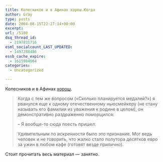 ```yaml
---
title: Колесников и в Афинах хорош.Когда
author: Gray
type: posts
date: 2004-08-15T22:27:14+00:00
excerpt:
url: /5180
dsq_thread_id:
  - 2197831716
esml_socialcount_LAST_UPDATED:
  - 1497288486
essb_cache_expire:
  - 1615984064
categories:
  - Uncategorized

---
```








Колесников и в Афинах [хорош][1].

> Когда с тем же вопросом (&#171;Сколько планируется медалей?&#187;) я рванулся еще к одному отечественному ньюсмейкеру (не стану называть его фамилии из уважения к родине в целом), он демонстративно раздраженно поморщился:
> 
> – Я вообще-то сюда поесть пришел.
> 
> Удивительным по искренности было это признание. Мог ведь человек и не говорить, что жалко стало полутора десятков евро за ужин в любом кафе (готовят везде прилично).

Стоит прочитать весь материал &#8212; занятно.

 [1]: http://www.kommersant.ru/doc.html?docId=497893